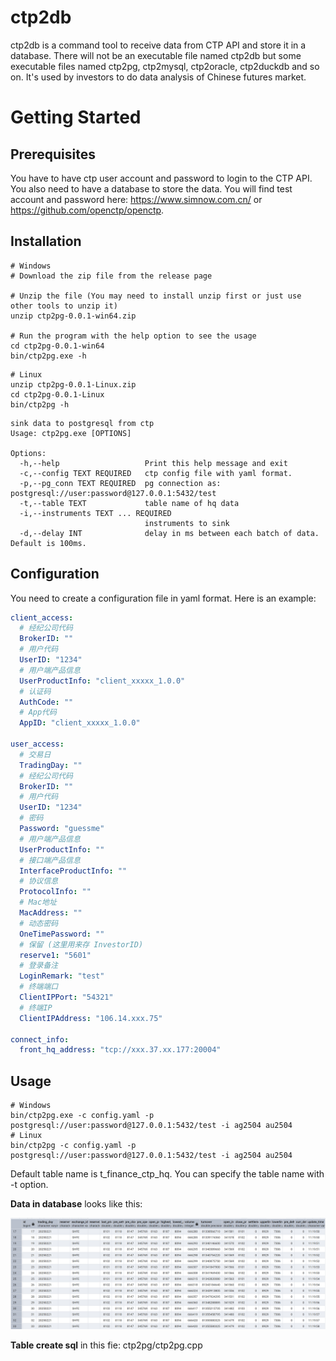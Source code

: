 # ctp2db

ctp2db is a command tool to receive data from CTP API and store it in a database. There will not be an executable file
named ctp2db but some executable files named ctp2pg, ctp2mysql, ctp2oracle, ctp2duckdb and so on. 
It's used by investors to do data analysis of Chinese futures market.

# Getting Started

## Prerequisites
You have to have ctp user account and password to login to the CTP API. You also need to have a database to store the data.
You will find test account and password here: https://www.simnow.com.cn/ or https://github.com/openctp/openctp.


## Installation

```shell
# Windows
# Download the zip file from the release page

# Unzip the file (You may need to install unzip first or just use other tools to unzip it)
unzip ctp2pg-0.0.1-win64.zip

# Run the program with the help option to see the usage
cd ctp2pg-0.0.1-win64
bin/ctp2pg.exe -h
```

```shell
# Linux
unzip ctp2pg-0.0.1-Linux.zip
cd ctp2pg-0.0.1-Linux
bin/ctp2pg -h
```

``` text
sink data to postgresql from ctp
Usage: ctp2pg.exe [OPTIONS]

Options:
  -h,--help                   Print this help message and exit
  -c,--config TEXT REQUIRED   ctp config file with yaml format.
  -p,--pg_conn TEXT REQUIRED  pg connection as: postgresql://user:password@127.0.0.1:5432/test
  -t,--table TEXT             table name of hq data
  -i,--instruments TEXT ... REQUIRED
                              instruments to sink
  -d,--delay INT              delay in ms between each batch of data. Default is 100ms.

```

## Configuration

You need to create a configuration file in yaml format. Here is an example:
```yaml
client_access:
  # 经纪公司代码
  BrokerID: ""
  # 用户代码
  UserID: "1234"
  # 用户端产品信息
  UserProductInfo: "client_xxxxx_1.0.0"
  # 认证码
  AuthCode: ""
  # App代码
  AppID: "client_xxxxx_1.0.0"

user_access:
  # 交易日
  TradingDay: ""
  # 经纪公司代码
  BrokerID: ""
  # 用户代码
  UserID: "1234"
  # 密码
  Password: "guessme"
  # 用户端产品信息
  UserProductInfo: ""
  # 接口端产品信息
  InterfaceProductInfo: ""
  # 协议信息
  ProtocolInfo: ""
  # Mac地址
  MacAddress: ""
  # 动态密码
  OneTimePassword: ""
  # 保留 (这里用来存 InvestorID)
  reserve1: "5601"
  # 登录备注
  LoginRemark: "test"
  # 终端端口
  ClientIPPort: "54321"
  # 终端IP
  ClientIPAddress: "106.14.xxx.75"

connect_info:
  front_hq_address: "tcp://xxx.37.xx.177:20004"


```

## Usage

```shell
# Windows
bin/ctp2pg.exe -c config.yaml -p postgresql://user:password@127.0.0.1:5432/test -i ag2504 au2504
# Linux
bin/ctp2pg -c config.yaml -p postgresql://user:password@127.0.0.1:5432/test -i ag2504 au2504
```

Default table name is t_finance_ctp_hq. You can specify the table name with -t option.

**Data in database** looks like this:

![docs/_static/data-example.png](docs/_static/data-example.png "data-example.png")

**Table create sql** in this fie: ctp2pg/ctp2pg.cpp

